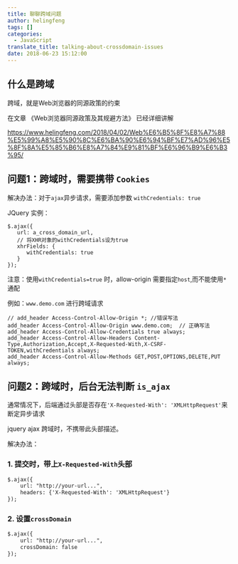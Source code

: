 ```yaml
---
title: 聊聊跨域问题
author: helingfeng
tags: []
categories:
  - JavaScript
translate_title: talking-about-crossdomain-issues
date: 2018-06-23 15:12:00
---
```

## 什么是跨域

跨域，就是Web浏览器的同源政策的约束

在文章 《Web浏览器同源政策及其规避方法》 已经详细讲解 

https://www.helingfeng.com/2018/04/02/Web%E6%B5%8F%E8%A7%88%E5%99%A8%E5%90%8C%E6%BA%90%E6%94%BF%E7%AD%96%E5%8F%8A%E5%85%B6%E8%A7%84%E9%81%BF%E6%96%B9%E6%B3%95/

## 问题1：跨域时，需要携带 `Cookies`

解决办法：对于`ajax`异步请求，需要添加参数 `withCredentials: true` 

JQuery 实例： 

```shell
$.ajax({
   url: a_cross_domain_url,
   // 将XHR对象的withCredentials设为true
   xhrFields: {
      withCredentials: true
   }
});
```

注意：使用`withCredentials=true` 时，allow-origin 需要指定`host`,而不能使用`*`通配

例如：`www.demo.com` 进行跨域请求
```shell
// add_header Access-Control-Allow-Origin *; //错误写法
add_header Access-Control-Allow-Origin www.demo.com;  // 正确写法
add_header Access-Control-Allow-Credentials true always;
add_header Access-Control-Allow-Headers Content-Type,Authorization,Accept,X-Requested-With,X-CSRF-TOKEN,withCredentials always;
add_header Access-Control-Allow-Methods GET,POST,OPTIONS,DELETE,PUT always;
```

## 问题2：跨域时，后台无法判断 `is_ajax`

通常情况下，后端通过头部是否存在`'X-Requested-With': 'XMLHttpRequest'`来断定异步请求

jquery ajax 跨域时，不携带此头部描述。

解决办法：

### 1. 提交时，带上`X-Requested-With`头部

```markdown
$.ajax({
    url: "http://your-url...",
    headers: {'X-Requested-With': 'XMLHttpRequest'}
});
```

### 2. 设置`crossDomain`

```markdown
$.ajax({
    url: "http://your-url...",
    crossDomain: false
});
```



